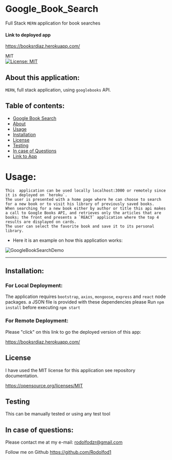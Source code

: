 # Google_Book_Search

Full Stack `MERN` application for book searches



#### Link to deployed app
 <https://booksrdiaz.herokuapp.com/>
   
MIT<br>[![License: MIT](https://img.shields.io/badge/License-MIT-yellow.svg)](https://opensource.org/licenses/MIT)

## About this application:
`MERN`, full stack application, using `googlebooks` API.

## Table of contents:
* [Google Book Search](#Google_Book_Search)
* [About](#about-this-application)
* [Usage](#usage)
* [Installation](#installation)
* [License](#license)
* [Testing](#special-testing-instructions)
* [In case of Questions](#in-case-of-questions)
* [Link to App](#Link-to-deployed-app)

# Usage:
    This  application can be used locally localhost:3000 or remotely since it is deployed on `heroku`.
    The user is presented with a home page where he can choose to search for a new book or to visit his library of previously saved books. 
    When searching for a new book either by author or title this api makes a call to Google Books API, and retrieves only the articles that are books; the front end presents a `REACT` application where the top 4 results are displayed on cards.
    The user can select the favorite book and save it to its personal library. 

    

- Here it is an example on how this application works:

![GoogleBookSearchDemo](client/public/BookSearch_App.gif)

---
## Installation:
### For Local Deployment: 
The application requires `bootstrap`, `axios`, `mongoose`, `express` and `react`  node packages.
a JSON file is provided with these dependencies please Run `npm install`  before executing `npm start`


### For Remote Deployment: 
Please "click" on this link to go the deployed  version of this app:

<https://booksrdiaz.herokuapp.com/>

## License
I have used the MIT license for this application see repository documentation.

<https://opensource.org/licenses/MIT>

## Testing
This can be manually tested or using any test tool


## In case of questions:
Please contact me at my e-mail: 
rodolfodzr@gmail.com

Follow me on Github
<https://github.com/Rodolfod1>
